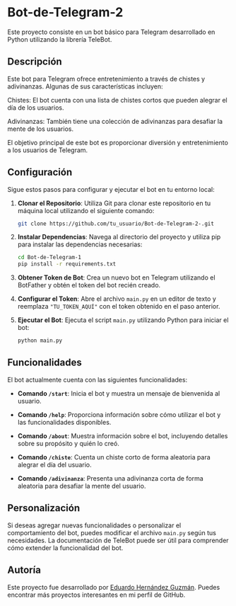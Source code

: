 # Bot-de-Telegram-2

Este proyecto consiste en un bot básico para Telegram desarrollado en Python utilizando la librería TeleBot.

## Descripción

Este bot para Telegram ofrece entretenimiento a través de chistes y adivinanzas. Algunas de sus características incluyen:

Chistes: El bot cuenta con una lista de chistes cortos que pueden alegrar el día de los usuarios.

Adivinanzas: También tiene una colección de adivinanzas para desafiar la mente de los usuarios.

El objetivo principal de este bot es proporcionar diversión y entretenimiento a los usuarios de Telegram.

## Configuración

Sigue estos pasos para configurar y ejecutar el bot en tu entorno local:

1. **Clonar el Repositorio**: Utiliza Git para clonar este repositorio en tu máquina local utilizando el siguiente comando:

    ```bash
    git clone https://github.com/tu_usuario/Bot-de-Telegram-2-.git
    ```

2. **Instalar Dependencias**: Navega al directorio del proyecto y utiliza pip para instalar las dependencias necesarias:

    ```bash
    cd Bot-de-Telegram-1
    pip install -r requirements.txt
    ```

3. **Obtener Token de Bot**: Crea un nuevo bot en Telegram utilizando el BotFather y obtén el token del bot recién creado.

4. **Configurar el Token**: Abre el archivo `main.py` en un editor de texto y reemplaza `"TU_TOKEN_AQUÍ"` con el token obtenido en el paso anterior.

5. **Ejecutar el Bot**: Ejecuta el script `main.py` utilizando Python para iniciar el bot:

    ```bash
    python main.py
    ```

## Funcionalidades

El bot actualmente cuenta con las siguientes funcionalidades:

- **Comando `/start`**: Inicia el bot y muestra un mensaje de bienvenida al usuario.

- **Comando `/help`**: Proporciona información sobre cómo utilizar el bot y las funcionalidades disponibles.

- **Comando `/about`**: Muestra información sobre el bot, incluyendo detalles sobre su propósito y quién lo creó.

- **Comando `/chiste`**: Cuenta un chiste corto de forma aleatoria para alegrar el día del usuario.

- **Comando `/adivinanza`**: Presenta una adivinanza corta de forma aleatoria para desafiar la mente del usuario.


## Personalización

Si deseas agregar nuevas funcionalidades o personalizar el comportamiento del bot, puedes modificar el archivo `main.py` según tus necesidades. La documentación de TeleBot puede ser útil para comprender cómo extender la funcionalidad del bot.

## Autoría

Este proyecto fue desarrollado por [Eduardo Hernández Guzmán](https://github.com/EduardoHernandezGuzman). Puedes encontrar más proyectos interesantes en mi perfil de GitHub.

